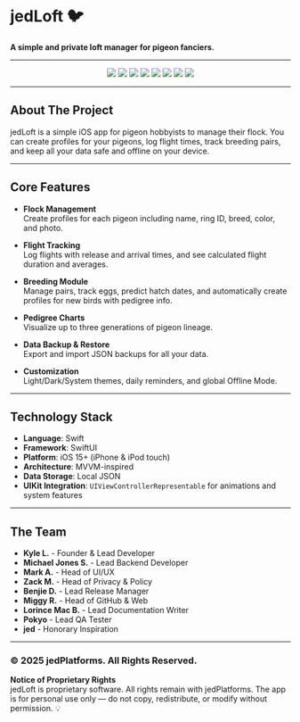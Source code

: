 # jedLoft 🐦

**A simple and private loft manager for pigeon fanciers.**

---

<p align="center">
  <img src="https://img.shields.io/badge/Swift-5.0+-FF6F00?logo=swift&logoColor=white" />
  <img src="https://img.shields.io/badge/Platform-iOS%2015+-lightgrey?logo=apple&logoColor=white" />
  <img src="https://img.shields.io/badge/Framework-SwiftUI-blueviolet" />
  <img src="https://img.shields.io/badge/Architecture-MVVM-informational" />
  <img src="https://img.shields.io/badge/Data-JSON%20Local%20Storage-success" />
  <img src="https://img.shields.io/badge/Offline-First-important" />
  <img src="https://img.shields.io/badge/Release-25.0-blue" />
  <img src="https://img.shields.io/badge/Proprietary-Closed%20Source-red" />
</p>

---

## About The Project

jedLoft is a simple iOS app for pigeon hobbyists to manage their flock. You can create profiles for your pigeons, log flight times, track breeding pairs, and keep all your data safe and offline on your device.

---

## Core Features

* **Flock Management**  
  Create profiles for each pigeon including name, ring ID, breed, color, and photo.

* **Flight Tracking**  
  Log flights with release and arrival times, and see calculated flight duration and averages.

* **Breeding Module**  
  Manage pairs, track eggs, predict hatch dates, and automatically create profiles for new birds with pedigree info.

* **Pedigree Charts**  
  Visualize up to three generations of pigeon lineage.

* **Data Backup & Restore**  
  Export and import JSON backups for all your data.

* **Customization**  
  Light/Dark/System themes, daily reminders, and global Offline Mode.

---

## Technology Stack

* **Language**: Swift  
* **Framework**: SwiftUI  
* **Platform**: iOS 15+ (iPhone & iPod touch)  
* **Architecture**: MVVM-inspired  
* **Data Storage**: Local JSON  
* **UIKit Integration**: `UIViewControllerRepresentable` for animations and system features  

---

## The Team

* **Kyle L.** - Founder & Lead Developer  
* **Michael Jones S.** - Lead Backend Developer  
* **Mark A.** - Head of UI/UX  
* **Zack M.** - Head of Privacy & Policy  
* **Benjie D.** - Lead Release Manager  
* **Miggy R.** - Head of GitHub & Web  
* **Lorince Mac B.** - Lead Documentation Writer  
* **Pokyo** - Lead QA Tester  
* **jed** - Honorary Inspiration  

---

### © 2025 jedPlatforms. All Rights Reserved.

**Notice of Proprietary Rights**  
jedLoft is proprietary software. All rights remain with jedPlatforms. The app is for personal use only — do not copy, redistribute, or modify without permission. 💡
